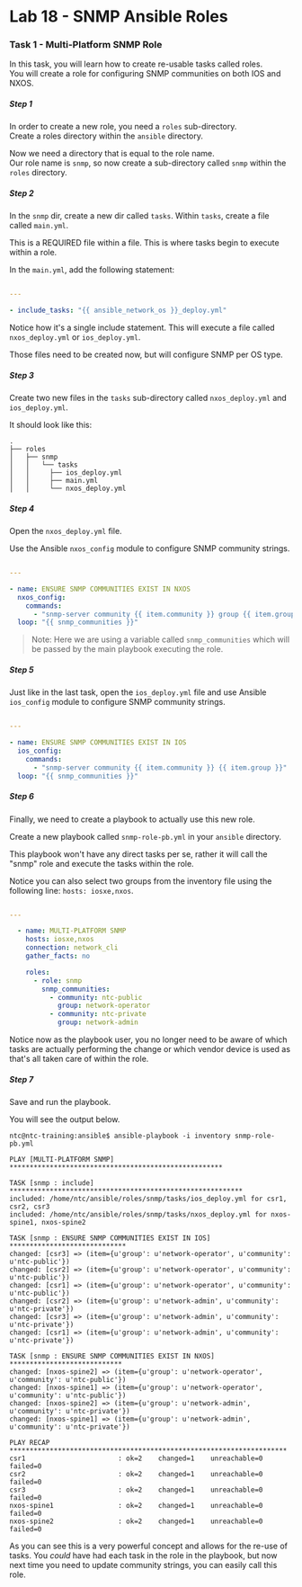 # Lab 18 - SNMP Ansible Roles

### Task 1 - Multi-Platform SNMP Role

In this task, you will learn how to create re-usable tasks called roles.  
You will create a role for configuring SNMP communities on both IOS and NXOS.

##### Step 1

In order to create a new role, you need a `roles` sub-directory.  
Create a roles directory within the `ansible` directory.

Now we need a directory that is equal to the role name.  
Our role name is `snmp`, so now create a sub-directory called `snmp` within the `roles` directory.

##### Step 2

In the `snmp` dir, create a new dir called `tasks`.  Within `tasks`, create a file called `main.yml`.

This is a REQUIRED file within a file.  This is where tasks begin to execute within a role.  

In the `main.yml`, add the following statement:

```yaml

---

- include_tasks: "{{ ansible_network_os }}_deploy.yml"
```

Notice how it's a single include statement.  This will execute a file called `nxos_deploy.yml` or `ios_deploy.yml`.

Those files need to be created now, but will configure SNMP per OS type.

##### Step 3

Create two new files in the `tasks` sub-directory called `nxos_deploy.yml` and  `ios_deploy.yml`.

It should look like this:

```
.
├── roles
│   ├── snmp
│   │   └── tasks
│   │     ├── ios_deploy.yml
│   │     ├── main.yml
│   │     └── nxos_deploy.yml
```

##### Step 4

Open the `nxos_deploy.yml` file.

Use the Ansible `nxos_config` module to configure SNMP community strings.

```yaml

---

- name: ENSURE SNMP COMMUNITIES EXIST IN NXOS
  nxos_config:
    commands:
      - "snmp-server community {{ item.community }} group {{ item.group }}"
  loop: "{{ snmp_communities }}"

```

> Note: Here we are using a variable called `snmp_communities` which will be passed by the main playbook executing the role.

##### Step 5

Just like in the last task, open the `ios_deploy.yml` file and use Ansible `ios_config` module to configure SNMP community strings.

```yaml

---

- name: ENSURE SNMP COMMUNITIES EXIST IN IOS
  ios_config:
    commands:
      - "snmp-server community {{ item.community }} {{ item.group }}"
  loop: "{{ snmp_communities }}"
```

##### Step 6

Finally, we need to create a playbook to actually use this new role.

Create a new playbook called `snmp-role-pb.yml` in your `ansible` directory.

This playbook won't have any direct tasks per se, rather it will call the "snmp" role and execute the tasks within the role.

Notice you can also select two groups from the inventory file using the following line: `hosts: iosxe,nxos`.

```yaml

---

  - name: MULTI-PLATFORM SNMP
    hosts: iosxe,nxos
    connection: network_cli
    gather_facts: no

    roles:
      - role: snmp
        snmp_communities:
          - community: ntc-public
            group: network-operator
          - community: ntc-private
            group: network-admin
```

Notice now as the playbook user, you no longer need to be aware of which tasks are actually performing the change
or which vendor device is used as that's all taken care of within the role.


##### Step 7

Save and run the playbook.

You will see the output below.


```
ntc@ntc-training:ansible$ ansible-playbook -i inventory snmp-role-pb.yml
```

```
PLAY [MULTI-PLATFORM SNMP] *****************************************************

TASK [snmp : include] **********************************************************
included: /home/ntc/ansible/roles/snmp/tasks/ios_deploy.yml for csr1, csr2, csr3
included: /home/ntc/ansible/roles/snmp/tasks/nxos_deploy.yml for nxos-spine1, nxos-spine2

TASK [snmp : ENSURE SNMP COMMUNITIES EXIST IN IOS] *****************************
changed: [csr3] => (item={u'group': u'network-operator', u'community': u'ntc-public'})
changed: [csr2] => (item={u'group': u'network-operator', u'community': u'ntc-public'})
changed: [csr1] => (item={u'group': u'network-operator', u'community': u'ntc-public'})
changed: [csr2] => (item={u'group': u'network-admin', u'community': u'ntc-private'})
changed: [csr3] => (item={u'group': u'network-admin', u'community': u'ntc-private'})
changed: [csr1] => (item={u'group': u'network-admin', u'community': u'ntc-private'})

TASK [snmp : ENSURE SNMP COMMUNITIES EXIST IN NXOS] ****************************
changed: [nxos-spine2] => (item={u'group': u'network-operator', u'community': u'ntc-public'})
changed: [nxos-spine1] => (item={u'group': u'network-operator', u'community': u'ntc-public'})
changed: [nxos-spine2] => (item={u'group': u'network-admin', u'community': u'ntc-private'})
changed: [nxos-spine1] => (item={u'group': u'network-admin', u'community': u'ntc-private'})

PLAY RECAP *********************************************************************
csr1                       : ok=2    changed=1    unreachable=0    failed=0
csr2                       : ok=2    changed=1    unreachable=0    failed=0
csr3                       : ok=2    changed=1    unreachable=0    failed=0
nxos-spine1                : ok=2    changed=1    unreachable=0    failed=0
nxos-spine2                : ok=2    changed=1    unreachable=0    failed=0

```


As you can see this is a very powerful concept and allows for the re-use of tasks.
You _could_ have had each task in the role in the playbook, but now next time you need to update community strings,
you can easily call this role.
